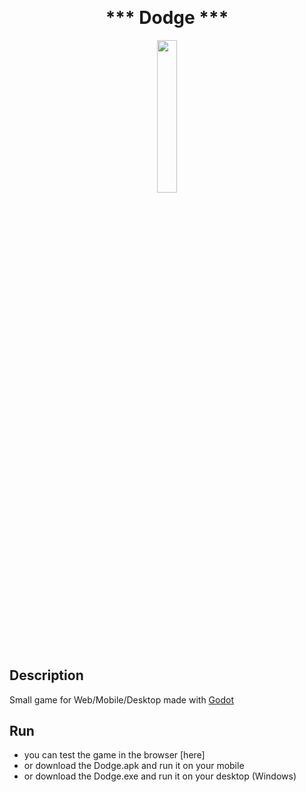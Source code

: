 <p align="center">
<h1 align="center" style="margin-top: 0px;">*** Dodge ***</h1>
</p>

<p align="center">
<img src="https://github.com/hantaray/Dodge/Screenshot.PNG" width=25% height=25%>
</p>

## Description

Small game for Web/Mobile/Desktop made with [Godot]([https://godotengine.org/])

## Run

- you can test the game in the browser [here]
- or download the Dodge.apk and run it on your mobile
- or download the Dodge.exe and run it on your desktop (Windows)

